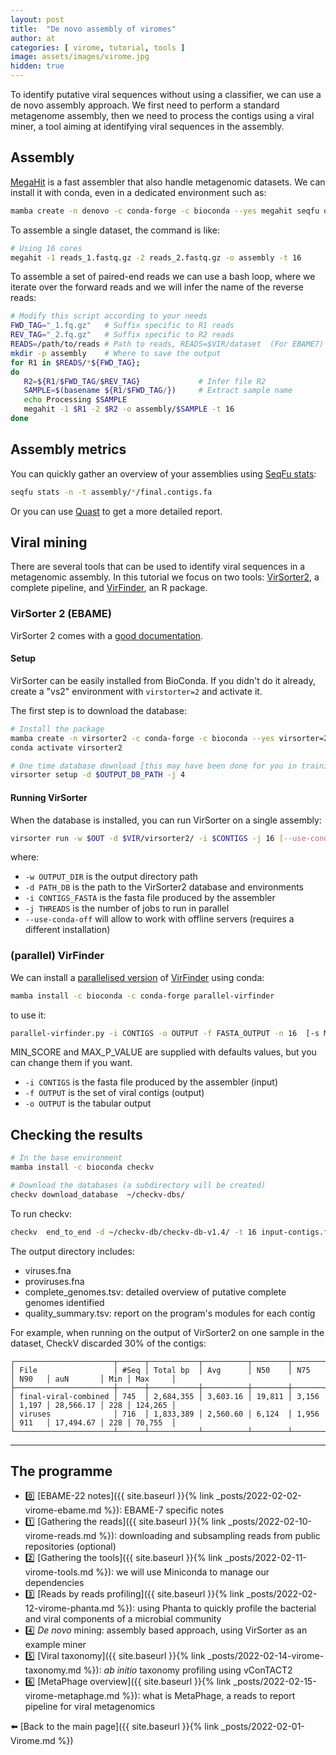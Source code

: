 ```yaml
---
layout: post
title:  "De novo assembly of viromes"
author: at
categories: [ virome, tutorial, tools ]
image: assets/images/virome.jpg
hidden: true
---
```


To identify putative viral sequences without using a classifier, we can use a de novo assembly approach.
We first need to perform a standard metagenome assembly, then we need to process the contigs using a viral miner,
a tool aiming at identifying viral sequences in the assembly.

## Assembly

[MegaHit](https://pubmed.ncbi.nlm.nih.gov/25609793/) is a fast assembler that also handle metagenomic datasets.
We can install it with conda, even in a dedicated environment such as:

```bash
mamba create -n denovo -c conda-forge -c bioconda --yes megahit seqfu quast
```

To assemble a single dataset, the command is like:


```bash
# Using 16 cores
megahit -1 reads_1.fastq.gz -2 reads_2.fastq.gz -o assembly -t 16
```
To assemble a set of paired-end reads we can use a bash loop,
where we iterate over the forward reads and we will infer the name of the reverse reads:

```bash
# Modify this script according to your needs
FWD_TAG="_1.fq.gz"   # Suffix specific to R1 reads
REV_TAG="_2.fq.gz"   # Suffix specific to R2 reads
READS=/path/to/reads # Path to reads, READS=$VIR/dataset  (For EBAME7)
mkdir -p assembly    # Where to save the output
for R1 in $READS/*${FWD_TAG};
do
   R2=${R1/$FWD_TAG/$REV_TAG}             # Infer file R2
   SAMPLE=$(basename ${R1/$FWD_TAG/})     # Extract sample name
   echo Processing $SAMPLE
   megahit -1 $R1 -2 $R2 -o assembly/$SAMPLE -t 16
done
```

## Assembly metrics

You can quickly gather an overview of your assemblies using [SeqFu stats](https://telatin.github.io/seqfu2/tools/stats.html):

```bash
seqfu stats -n -t assembly/*/final.contigs.fa
```

Or you can use [Quast](http://bioinf.spbau.ru/metaquast) to get a more detailed report.


## Viral mining

There are several tools that can be used to identify viral sequences in a metagenomic assembly. In this tutorial we focus on 
two tools:
[VirSorter2](https://github.com/jiarong/VirSorter2), a complete pipeline, and
[VirFinder](https://github.com/jessieren/VirFinder), an R package.

### VirSorter 2 (EBAME)

VirSorter 2 comes with a [good documentation](https://github.com/jiarong/VirSorter2#readme).

#### Setup

VirSorter can be easily installed from BioConda. If you didn't do it already, create a "vs2" environment 
with `virstorter=2` and activate it.

The first step is to download the database:

```bash
# Install the package
mamba create -n virsorter2 -c conda-forge -c bioconda --yes virsorter=2
conda activate virsorter2

# One time database download [this may have been done for you in training servers]
virsorter setup -d $OUTPUT_DB_PATH -j 4
```

#### Running VirSorter

When the database is installed, you can run VirSorter on a single assembly:

```bash
virsorter run -w $OUT -d $VIR/virsorter2/ -i $CONTIGS -j 16 [--use-conda-off]
```

where:
* `-w OUTPUT_DIR` is the output directory path
* `-d PATH_DB` is the path to the VirSorter2 database and environments
* `-i CONTIGS_FASTA` is the fasta file produced by the assembler
* `-j THREADS` is the number of jobs to run in parallel
* `--use-conda-off` will allow to work with offline servers (requires a different installation)

### (parallel) VirFinder

We can install a [parallelised version](https://github.com/quadram-institute-bioscience/parallel-virfinder) of 
[VirFinder](https://github.com/jessieren/VirFinder) using conda:

```bash
mamba install -c bioconda -c conda-forge parallel-virfinder
```

to use it:

```bash
parallel-virfinder.py -i CONTIGS -o OUTPUT -f FASTA_OUTPUT -n 16  [-s MIN_SCORE -p MAX_P_VALUE]
```

MIN_SCORE and MAX_P_VALUE are supplied with defaults values, but you can change them if you want.

* `-i CONTIGS` is the fasta file produced by the assembler (input)
* `-f OUTPUT` is the set of viral contigs (output)
* `-o OUTPUT` is the tabular output 

## Checking the results

```bash
# In the base environment
mamba install -c bioconda checkv

# Download the databases (a subdirectory will be created)
checkv download_database  ~/checkv-dbs/
```

To run checkv:

```bash
checkv  end_to_end -d ~/checkv-db/checkv-db-v1.4/ -t 16 input-contigs.fa output-dir
```

The output directory includes:
* viruses.fna
* proviruses.fna
* complete_genomes.tsv:  detailed overview of putative complete genomes identified
* quality_summary.tsv: report on the program's modules for each contig

For example, when running on the output of VirSorter2 on one sample in the dataset, CheckV discarded
30% of the contigs:

```text
┌──────────────────────┬──────┬───────────┬──────────┬────────┬───────┬───────┬───────────┬─────┬─────────┐
│ File                 │ #Seq │ Total bp  │ Avg      │ N50    │ N75   │ N90   │ auN       │ Min │ Max     │
├──────────────────────┼──────┼───────────┼──────────┼────────┼───────┼───────┼───────────┼─────┼─────────┤
│ final-viral-combined │ 745  │ 2,684,355 │ 3,603.16 │ 19,811 │ 3,156 │ 1,197 │ 28,566.17 │ 228 │ 124,265 │
│ viruses              │ 716  │ 1,833,389 │ 2,560.60 │ 6,124  │ 1,956 │ 911   │ 17,494.67 │ 228 │ 70,755  │
└──────────────────────┴──────┴───────────┴──────────┴────────┴───────┴───────┴───────────┴─────┴─────────┘
```

---

## The programme

* :zero: [EBAME-22 notes]({{ site.baseurl }}{% link _posts/2022-02-02-virome-ebame.md %}): EBAME-7 specific notes
* :one: [Gathering the reads]({{ site.baseurl }}{% link _posts/2022-02-10-virome-reads.md %}):
  downloading and subsampling reads from public repositories (optional)
* :two: [Gathering the tools]({{ site.baseurl }}{% link _posts/2022-02-11-virome-tools.md %}):
  we will use Miniconda to manage our dependencies
* :three: [Reads by reads profiling]({{ site.baseurl }}{% link _posts/2022-02-12-virome-phanta.md %}):
  using Phanta to quickly profile the bacterial and viral components of a microbial community
* :four:  _De novo_ mining:
  assembly based approach, using VirSorter as an example miner
* :five:  [Viral taxonomy]({{ site.baseurl }}{% link _posts/2022-02-14-virome-taxonomy.md %}):
  *ab initio* taxonomy profiling using vConTACT2
* :six:  [MetaPhage overview]({{ site.baseurl }}{% link _posts/2022-02-15-virome-metaphage.md %}):
  what is MetaPhage, a reads to report pipeline for viral metagenomics

:arrow_left: [Back to the main page]({{ site.baseurl }}{% link _posts/2022-02-01-Virome.md %})
